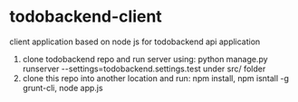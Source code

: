 # todobackend-client
client application based on node js for todobackend api application

1. clone todobackend repo and run server using: python manage.py runserver --settings=todobackend.settings.test under src/ folder
2. clone this repo into another location and run: npm install, npm isntall -g grunt-cli, node app.js
